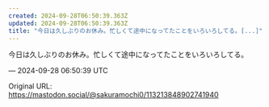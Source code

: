 ```yaml
---
created: 2024-09-28T06:50:39.363Z
updated: 2024-09-28T06:50:39.363Z
title: "今日は久しぶりのお休み。忙しくて途中になってたことをいろいろしてる。[...]"
---
```


<p>今日は久しぶりのお休み。忙しくて途中になってたことをいろいろしてる。</p>

&mdash; 2024-09-28 06:50:39 UTC

Original URL: https://mastodon.social/@sakuramochi0/113213848902741940

